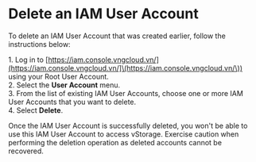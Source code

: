 # Delete an IAM User Account

To delete an IAM User Account that was created earlier, follow the instructions below:

1\. Log in to [https://iam.console.vngcloud.vn/](https://iam.console.vngcloud.vn/]\(https://iam.console.vngcloud.vn/\)) using your Root User Account.\
2\. Select the **User Account** menu.\
3\. From the list of existing IAM User Accounts, choose one or more IAM User Accounts that you want to delete.\
4\. Select **Delete**.

Once the IAM User Account is successfully deleted, you won't be able to use this IAM User Account to access vStorage. Exercise caution when performing the deletion operation as deleted accounts cannot be recovered.

